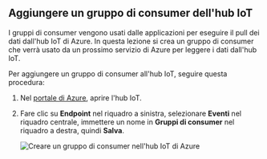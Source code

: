 ## <a name="add-a-consumer-group-to-your-iot-hub"></a>Aggiungere un gruppo di consumer dell'hub IoT

I gruppi di consumer vengono usati dalle applicazioni per eseguire il pull dei dati dall'hub IoT di Azure. In questa lezione si crea un gruppo di consumer che verrà usato da un prossimo servizio di Azure per leggere i dati dall'hub IoT.

Per aggiungere un gruppo di consumer all'hub IoT, seguire questa procedura:

1. Nel [portale di Azure](https://ms.portal.azure.com/), aprire l'hub IoT.
1. Fare clic su **Endpoint** nel riquadro a sinistra, selezionare **Eventi** nel riquadro centrale, immettere un nome in **Gruppi di consumer** nel riquadro a destra, quindi **Salva**.

   ![Creare un gruppo di consumer nell'hub IoT di Azure](../articles/iot-hub/media/iot-hub-create-consumer-group/1_iot-hub-create-consumer-group-azure.png)